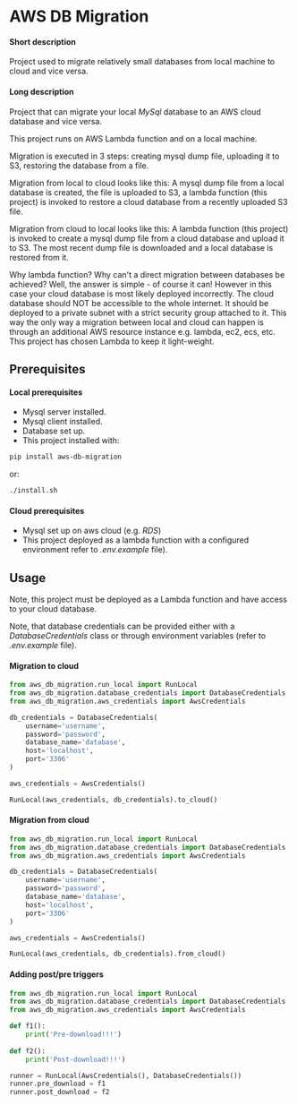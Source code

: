 # AWS DB Migration

#### Short description
Project used to migrate relatively small databases from local machine to cloud and vice versa.

#### Long description
Project that can migrate your local _MySql_ database to an AWS cloud database and vice versa.

This project runs on AWS Lambda function and on a local machine.

Migration is executed in 3 steps: creating mysql dump file, uploading it to S3, restoring the
database from a file. 

Migration from local to cloud looks like this: A mysql dump file from
a local database is created, the file is uploaded to S3, a lambda function (this project) is
invoked to restore a cloud database from a recently uploaded S3 file.

Migration from cloud to local looks like this:
A lambda function (this project) is invoked to create a mysql dump file from
a cloud database and upload it to S3. The most recent dump file is downloaded and 
a local database is restored from it.

Why lambda function? Why can't a direct migration between databases be achieved? Well,
the answer is simple - of course it can! However in this case your cloud database is 
most likely deployed incorrectly. The cloud database should NOT be accessible to the 
whole internet. It should be deployed to a private subnet with a strict security group
attached to it. This way the only way a migration between local and cloud can happen
is through an additional AWS resource instance e.g. lambda, ec2, ecs, etc. This project
has chosen Lambda to keep it light-weight. 

## Prerequisites

#### Local prerequisites
- Mysql server installed.
- Mysql client installed.
- Database set up.
- This project installed with:
```bash
pip install aws-db-migration
```
or:
```bash
./install.sh
```

#### Cloud prerequisites
- Mysql set up on aws cloud (e.g. _RDS_)
- This project deployed as a lambda function with a configured environment 
refer to _.env.example_ file).

## Usage
Note, this project must be deployed as a Lambda function and have access to your cloud database.

Note, that database credentials can be provided either with a _DatabaseCredentials_ class
or through environment variables (refer to _.env.example_ file).

#### Migration to cloud
```python
from aws_db_migration.run_local import RunLocal
from aws_db_migration.database_credentials import DatabaseCredentials
from aws_db_migration.aws_credentials import AwsCredentials

db_credentials = DatabaseCredentials(
    username='username',
    password='password',
    database_name='database',
    host='localhost',
    port='3306'
)

aws_credentials = AwsCredentials()

RunLocal(aws_credentials, db_credentials).to_cloud()
```

#### Migration from cloud
```python
from aws_db_migration.run_local import RunLocal
from aws_db_migration.database_credentials import DatabaseCredentials
from aws_db_migration.aws_credentials import AwsCredentials

db_credentials = DatabaseCredentials(
    username='username',
    password='password',
    database_name='database',
    host='localhost',
    port='3306'
)

aws_credentials = AwsCredentials()

RunLocal(aws_credentials, db_credentials).from_cloud()
```

#### Adding post/pre triggers
```python
from aws_db_migration.run_local import RunLocal
from aws_db_migration.database_credentials import DatabaseCredentials
from aws_db_migration.aws_credentials import AwsCredentials

def f1():
    print('Pre-download!!!')
    
def f2():
    print('Post-download!!!')

runner = RunLocal(AwsCredentials(), DatabaseCredentials())
runner.pre_download = f1
runner.post_download = f2
```
